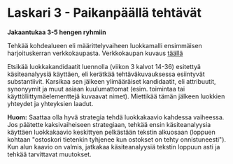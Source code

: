 # Laskari 3 - Paikanpäällä tehtävät

**Jakaantukaa 3-5 hengen ryhmiin**

Tehkää kohdealueen eli määrittelyvaiheen luokkamalli ensimmäisen harjoituskerran verkkokaupasta. Verkkokaupan kuvaus [täällä](ha1-pa.md)

Etsikää luokkakandidaatit luennolla (viikon 3 kalvot 14-36) esitettyä käsiteanalyysiä käyttäen, eli kerätkää tehtäväkuvauksessa esiintyvät substantiivit. Karsikaa sen jälkeen ylimääräiset kandidaatit, eli attribuutit, synonyymit ja muut asiaan kuulumattomat (esim. toimintaa tai käyttöliittymäelementtejä kuvaavat nimet). Miettikää tämän jälkeen luokkien yhteydet ja yhteyksien laadut.

**Huom:** Saattaa olla hyvä strategia tehdä luokkakaavio kahdessa vaiheessa. Jos päätette kaksivaiheiseen strategiaan, tehkää ensin käsiteanalyysia käyttäen luokkakaavio keskittyen pelkästään tekstin alkuosaan (loppuen kohtaan "ostoskori tietenkin tyhjenee kun ostokset on tehty onnistuneesti"). Kun alun kaavio on valmis, jatkakaa käsiteanalyysiä tekstin loppuun asti ja tehkää tarvittavat muutokset.
